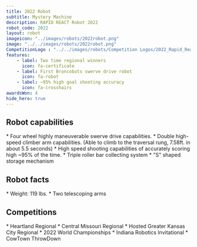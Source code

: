 ```yaml
---
title: 2022 Robot
subtitle: Mystery Machine 
description: RAPID REACT Robot 2022
robot_code: 2022
layout: robot
imageicon: "../images/robots/2022robot.png"
image: "../../images/robots/2022robot.png"
CompetitionLogo : "../../images/robots/Competition Logos/2022_Rapid_React.svg"
features:
    - label: Two time regional winners
      icon: fa-certificate
    - label: First Broncobots swerve drive robot
      icon: fa-robot
    - label: ~95% high goal shooting accuracy
      icon: fa-crosshairs
awardsWon: 4 
hide_hero: true
---
```


<h2>Robot capabilities</h2>
* Four wheel highly maneuverable swerve drive capabilities.
* Double high-speed climber arm capabilities. (Able to climb to the traversal rung, 7.58ft. in about 5.5 seconds)
* High speed shooting capabilities of accurately scoring high ~95% of the time.
* Triple roller bar collecting system
* "S" shaped storage mechanism

<h2>Robot facts</h2>
* Weight: 119 lbs.
* Two telescoping arms

<h2>Competitions</h2>
* Heartland Regional
* Central Missouri Regional
* Hosted Greater Kansas City Regional
* 2022 World Championships
* Indiana Robotics Invitational
* CowTown ThrowDown
